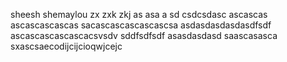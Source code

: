 sheesh
shemaylou
zx zxk zkj  as asa a
sd
csdcsdasc
ascascas
ascascascascas
sacascascascascascsa
asdasdasdasdasdfsdf
ascascascascascacsvsdv
sddfsdfsdf
asasdasdasd
saascasasca
sxascsaecodijcijcioqwjcejc
